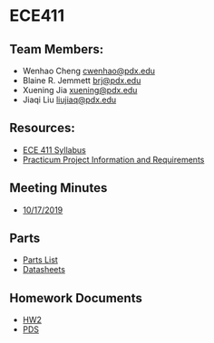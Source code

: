 # ECE411

## Team Members:
- Wenhao Cheng [cwenhao@pdx.edu](cwenhao@pdx.edu)
- Blaine R. Jemmett [brj@pdx.edu](brj@pdx.edu)
- Xuening Jia [xuening@pdx.edu](xuening@pdx.edu)
- Jiaqi Liu [liujiaq@pdx.edu](liujiaq@pdx.edu)

## Resources: 
- [ECE 411 Syllabus](http://web.cecs.pdx.edu/~faustm/ece411/syllabus.pdf)
- [ Practicum Project Information and Requirements](http://web.cecs.pdx.edu/~faustm/ece411/homework/PracticumProjectDescription.pdf)

## Meeting Minutes
- [10/17/2019](https://github.com/liujiaq1/ECE411-Team9/blob/master/Meetings/10-17-2019/README.md)

## Parts 
- [Parts List](https://github.com/liujiaq1/ECE411-Team9/blob/master/Parts%20List.xlsx)
- [Datasheets](https://github.com/liujiaq1/ECE411-Team9/blob/master/Datasheets/README.md)

## Homework Documents
- [HW2](https://github.com/liujiaq1/ECE411-Team9/blob/master/HWDocument/ECE411%20HW2.docx)
- [PDS](https://github.com/liujiaq1/ECE411-Team9/blob/master/HWDocument/PDS.pdf)
